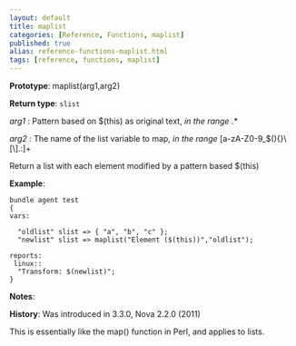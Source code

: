 ```yaml
---
layout: default
title: maplist
categories: [Reference, Functions, maplist]
published: true
alias: reference-functions-maplist.html
tags: [reference, functions, maplist]
---
```




**Prototype**: maplist(arg1,arg2) 

**Return type**: `slist`

  
 *arg1* : Pattern based on \$(this) as original text, *in the range* .\*
  
 *arg2* : The name of the list variable to map, *in the range*
[a-zA-Z0-9\_\$(){}\\[\\].:]+   

Return a list with each element modified by a pattern based \$(this)

**Example**:  
   

```cf3
bundle agent test
{
vars:

  "oldlist" slist => { "a", "b", "c" };
  "newlist" slist => maplist("Element ($(this))","oldlist");

reports:
 linux::
  "Transform: $(newlist)";
}
```

**Notes**:  
   

**History**: Was introduced in 3.3.0, Nova 2.2.0 (2011)

This is essentially like the map() function in Perl, and applies to
lists.
